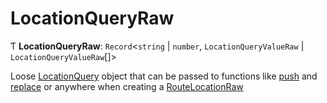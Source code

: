 # LocationQueryRaw

Ƭ **LocationQueryRaw**: `Record`<`string` \| `number`, `LocationQueryValueRaw` \| `LocationQueryValueRaw`[]\>

Loose [LocationQuery](LocationQuery.md) object that can be passed to functions like
[push](../interfaces/Router.md#push) and [replace](../interfaces/Router.md#replace) or anywhere when creating a
[RouteLocationRaw](RouteLocationRaw.md)
